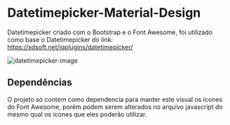 # Datetimepicker-Material-Design
Datetimepicker criado com o Bootstrap e o Font Awesome, foi utilizado como base o Datetimepicker do link: https://xdsoft.net/jqplugins/datetimepicker/ 

![datetimepicker-image](https://user-images.githubusercontent.com/31331654/35217328-f1df7ede-ff51-11e7-8db2-e47c923f1a9e.png)

## Dependências
O projeto só contem como dependencia para manter este visual os icones do Font Awesome, porém podem serem alterados no arquivo javascript do mesmo qual os icones que eles poderão utilizar.
